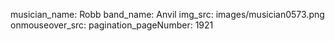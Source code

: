 musician_name: Robb
band_name: Anvil
img_src: images/musician0573.png
onmouseover_src: 
pagination_pageNumber: 1921